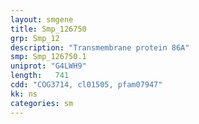 ```yaml
---
layout: smgene
title: Smp_126750
grp: Smp_12
description: "Transmembrane protein 86A"
smp: Smp_126750.1
uniprot: "G4LWH9"
length:   741
cdd: "COG3714, cl01505, pfam07947"
kk: ns
categories: sm
---
```

